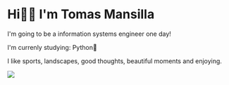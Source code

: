 <h1>Hi👋🏼 I'm Tomas Mansilla</h1>

<p>I'm going to be a information systems engineer one day!</p>
<p>I'm currenly studying: Python🐍</p>

<p>I like sports, landscapes, good thoughts, beautiful moments and enjoying.</p>
<img src='https://s3.us-west-2.amazonaws.com/secure.notion-static.com/af18432d-4510-44ba-a8eb-4b4859d098dc/gradienta-LeG68PrXA6Y-unsplash_2.jpg?X-Amz-Algorithm=AWS4-HMAC-SHA256&X-Amz-Credential=AKIAT73L2G45O3KS52Y5%2F20210813%2Fus-west-2%2Fs3%2Faws4_request&X-Amz-Date=20210813T184733Z&X-Amz-Expires=86400&X-Amz-Signature=c7042f3ef34ac592c09e3581a2226daa9ae920ab168b8cb017d08af5fd06a277&X-Amz-SignedHeaders=host&response-content-disposition=filename%20%3D%22gradienta-LeG68PrXA6Y-unsplash_2.jpg%22'>
